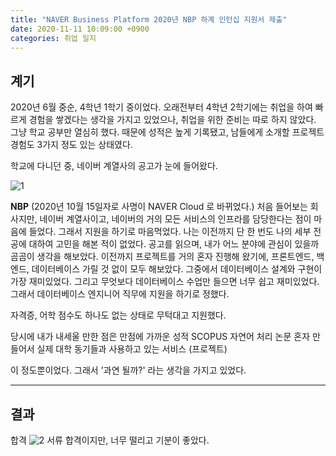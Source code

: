 ```yaml
---
title: "NAVER Business Platform 2020년 NBP 하계 인턴십 지원서 제출"
date: 2020-11-11 10:09:00 +0900
categories: 취업 일지
---
```


## 계기

2020년 6월 중순, 4학년 1학기 중이었다.
오래전부터 4학년 2학기에는 취업을 하여 빠르게 경험을 쌓겠다는 생각을 가지고 있었으나, 취업을 위한 준비는 따로 하지 않았다.
그냥 학교 공부만 열심히 했다. 때문에 성적은 높게 기록됐고, 남들에게 소개할 프로젝트 경험도 3가지 정도 있는 상태였다.

학교에 다니던 중, 네이버 계열사의 공고가 눈에 들어왔다.

![1](https://user-images.githubusercontent.com/19601174/98819331-114b0b80-2470-11eb-9557-23e8d70aee87.png)

**NBP**
(2020년 10월 15일자로 사명이 NAVER Cloud 로 바뀌었다.)
처음 들어보는 회사지만, 네이버 계열사이고, 네이버의 거의 모든 서비스의 인프라를 담당한다는 점이 마음에 들었다.
그래서 지원을 하기로 마음먹었다.
나는 이전까지 단 한 번도 나의 세부 전공에 대하여 고민을 해본 적이 없었다.
공고를 읽으며, 내가 어느 분야에 관심이 있을까 곰곰이 생각을 해보았다.
이전까지 프로젝트를 거의 혼자 진행해 왔기에, 프론트엔드, 백엔드, 데이터베이스 가릴 것 없이 모두 해보았다.
그중에서 데이터베이스 설계와 구현이 가장 재미있었다. 그리고 무엇보다 데이터베이스 수업만 들으면 너무 쉽고 재미있었다.
그래서 데이터베이스 엔지니어 직무에 지원을 하기로 정했다.

자격증, 어학 점수도 하나도 없는 상태로 무턱대고 지원했다.

당시에 내가 내세울 만한 점은
만점에 가까운 성적
SCOPUS 자연어 처리 논문
혼자 만들어서 실제 대학 동기들과 사용하고 있는 서비스 (프로젝트)

이 정도뿐이었다.
그래서 '과연 될까?' 라는 생각을 가지고 있었다.

---


## 결과
합격
![2](https://user-images.githubusercontent.com/19601174/98819675-7ef73780-2470-11eb-95e0-6b8a21e279a3.png)
서류 합격이지만, 너무 떨리고 기분이 좋았다.
